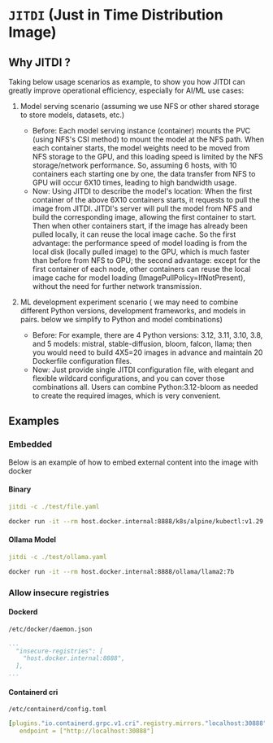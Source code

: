 # `JITDI` (Just in Time Distribution Image)





## Why JITDI ?

Taking below usage scenarios as example, to show you how JITDI can greatly improve operational efficiency, especially for AI/ML use cases:


1. Model serving scenario (assuming we use NFS or other shared storage to store models, datasets, etc.)
    * Before: Each model serving instance (container) mounts the PVC (using NFS's CSI method) to mount the model at the NFS path. When each container starts, the model weights need to be moved from NFS storage to the GPU, and this loading speed is limited by the NFS storage/network performance. So, assuming 6 hosts, with 10 containers each starting one by one, the data transfer from NFS to GPU will occur 6X10 times, leading to high bandwidth usage.
    * Now: Using JITDI to describe the model's location: When the first container of the above 6X10 containers starts, it requests to pull the image from JITDI. JITDI's server will pull the model from NFS and build the corresponding image, allowing the first container to start. Then when other containers start, if the image has already been pulled locally, it can reuse the local image cache. So the first advantage: the performance speed of model loading is from the local disk (locally pulled image) to the GPU, which is much faster than before from NFS to GPU; the second advantage: except for the first container of each node, other containers can reuse the local image cache for model loading (ImagePullPolicy=IfNotPresent), without the need for further network transmission.

2. ML development experiment scenario ( we may need to combine different Python versions, development frameworks, and models in pairs. below we simplify to Python and model combinations)
    * Before: For example, there are 4 Python versions: 3.12, 3.11, 3.10, 3.8, and 5 models: mistral, stable-diffusion, bloom, falcon, llama; then you would need to build 4X5=20 images in advance and maintain 20 Dockerfile configuration files.
    * Now: Just provide single JITDI configuration file, with elegant and flexible wildcard configurations, and you can cover those combinations all. Users can combine Python:3.12-bloom as needed to create the required images, which is very convenient.


## Examples

### Embedded

Below is an example of how to embed external content into the image with docker

#### Binary

```yaml
jitdi -c ./test/file.yaml
```

```bash
docker run -it --rm host.docker.internal:8888/k8s/alpine/kubectl:v1.29.3 ls -lh /usr/local/bin/
```

#### Ollama Model

```yaml
jitdi -c ./test/ollama.yaml
```

```bash
docker run -it --rm host.docker.internal:8888/ollama/llama2:7b
```

### Allow insecure registries

#### Dockerd

`/etc/docker/daemon.json`

```yaml
...
  "insecure-registries": [
    "host.docker.internal:8888",
  ],
...
```

#### Containerd cri

`/etc/containerd/config.toml`

```yaml
[plugins."io.containerd.grpc.v1.cri".registry.mirrors."localhost:30888"]
   endpoint = ["http://localhost:30888"]
```

